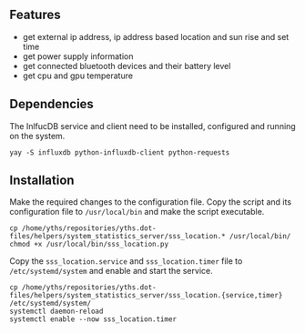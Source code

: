 ## Features
* get external ip address, ip address based location and sun rise and set time
* get power supply information
* get connected bluetooth devices and their battery level
* get cpu and gpu temperature

## Dependencies
The InlfucDB service and client need to be installed, configured and running on the system.
```
yay -S influxdb python-influxdb-client python-requests
```

## Installation
Make the required changes to the configuration file. Copy the script and its configuration file to `/usr/local/bin` and make the script executable.
```
cp /home/yths/repositories/yths.dot-files/helpers/system_statistics_server/sss_location.* /usr/local/bin/
chmod +x /usr/local/bin/sss_location.py
```
Copy the `sss_location.service` and `sss_location.timer` file to `/etc/systemd/system` and enable and start the service.
```
cp /home/yths/repositories/yths.dot-files/helpers/system_statistics_server/sss_location.{service,timer} /etc/systemd/system/
systemctl daemon-reload
systemctl enable --now sss_location.timer
```